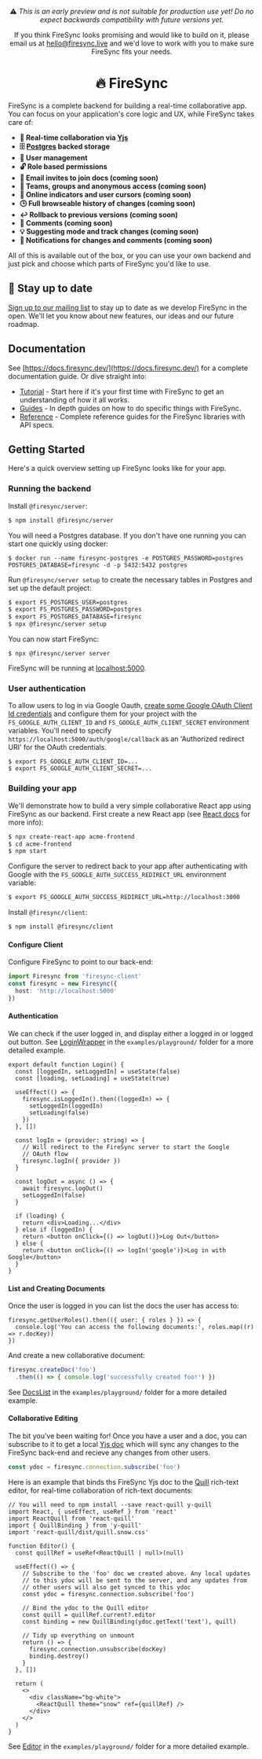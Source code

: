 <p align="center">
⚠️ <em>This is an early preview and is not suitable for production use yet! Do no expect backwards compatibility with future versions yet.</em>
</p>

<p align="center">
If you think FireSync looks promising and would like to build on it, please email us at <a href="mailto:hello@firesync.live">hello@firesync.live</a> and we'd love to work with you to make sure FireSync fits your needs.
</p>

<h1 align="center">🔥 FireSync</h1>

FireSync is a complete backend for building a real-time collaborative app. You can focus on your application's core logic and UX, while FireSync takes care of:

* **🚀 Real-time collaboration via [Yjs](https://github.com/yjs/yjs)**
* **🗄️ [Postgres](https://www.postgresql.org/) backed storage**
* **🧑 User management**
* **🔓 Role based permissions**
* **📧 Email invites to join docs (coming soon)**
* **👥 Teams, groups and anonymous access (coming soon)**
* **👀 Online indicators and user cursors (coming soon)**
* **🕒 Full browseable history of changes (coming soon)**
* **↩️ Rollback to previous versions (coming soon)**
* **💬 Comments (coming soon)**
* **💡 Suggesting mode and track changes (coming soon)**
* **🔔 Notifications for changes and comments (coming soon)**

All of this is available out of the box, or you can use your own backend and just pick and choose which parts of FireSync you'd like to use.

## 📢 Stay up to date

[Sign up to our mailing list](https://cdn.forms-content.sg-form.com/b839aa5d-cbac-11ed-8fbd-bebc803b2bd5) to stay up to date as we develop FireSync in the open. We'll let you know about new features, our ideas and our future roadmap.

## Documentation

See [https://docs.firesync.dev/](https://docs.firesync.dev/) for a complete documentation guide. Or dive straight into:

* [Tutorial](https://docs.firesync.dev//tutorials/) - Start here if it's your first time with FireSync to get an understanding of how it all works.
* [Guides](https://docs.firesync.dev/category/guides) - In depth guides on how to do specific things with FireSync.
* [Reference](https://docs.firesync.dev/category/reference) - Complete reference guides for the FireSync libraries with API specs.

## Getting Started

Here's a quick overview setting up FireSync looks like for your app.

### Running the backend

Install `@firesync/server`:

```bash
$ npm install @firesync/server
```

You will need a Postgres database. If you don't have one running you can start one quickly using docker:

```
$ docker run --name firesync-postgres -e POSTGRES_PASSWORD=postgres POSTGRES_DATABASE=firesync -d -p 5432:5432 postgres
```

Run `@firesync/server setup` to create the necessary tables in Postgres and set up the default project:

```bash
$ export FS_POSTGRES_USER=postgres
$ export FS_POSTGRES_PASSWORD=postgres
$ export FS_POSTGRES_DATABASE=firesync
$ npx @firesync/server setup
```

You can now start FireSync:

```
$ npx @firesync/server server
```

FireSync will be running at [localhost:5000](http://localhost:5000).

### User authentication

To allow users to log in via Google Oauth, [create some Google OAuth Client Id credentials](https://developers.google.com/workspace/guides/create-credentials#oauth-client-id) and configure them for your project with the `FS_GOOGLE_AUTH_CLIENT_ID` and `FS_GOOGLE_AUTH_CLIENT_SECRET` environment variables. You'll need to specify `https://localhost:5000/auth/google/callback` as an 'Authorized redirect URI' for the OAuth credentials.

```
$ export FS_GOOGLE_AUTH_CLIENT_ID=...
$ export FS_GOOGLE_AUTH_CLIENT_SECRET=...
```

### Building your app

We'll demonstrate how to build a very simple collaborative React app using FireSync as our backend. First create a new React app (see [React docs](https://reactjs.org/docs/create-a-new-react-app.html) for more info):

```bash
$ npx create-react-app acme-frontend
$ cd acme-frontend
$ npm start
```

Configure the server to redirect back to your app after authenticating with Google with the `FS_GOOGLE_AUTH_SUCCESS_REDIRECT_URL` environment variable:

```sh
$ export FS_GOOGLE_AUTH_SUCCESS_REDIRECT_URL=http://localhost:3000
```

Install `@firesync/client`:

```bash
$ npm install @firesync/client
```

#### Configure Client

Configure FireSync to point to our back-end:

```ts
import Firesync from 'firesync-client'
const firesync = new Firesync({
  host: 'http://localhost:5000'
})
```

#### Authentication

We can check if the user logged in, and display either a logged in or logged out button. See [LoginWrapper](https://github.com/firesync-org/firesync/blob/main/examples/playground/src/LoginWrapper.tsx) in the `examples/playground/` folder for a more detailed example.

```tsx
export default function Login() {
  const [loggedIn, setLoggedIn] = useState(false)
  const [loading, setLoading] = useState(true)

  useEffect(() => {
    firesync.isLoggedIn().then((loggedIn) => {
      setLoggedIn(loggedIn)
      setLoading(false)
    })
  }, [])

  const logIn = (provider: string) => {
    // Will redirect to the FireSync server to start the Google
    // OAuth flow
    firesync.logIn({ provider })
  }

  const logOut = async () => {
    await firesync.logOut()
    setLoggedIn(false)
  }

  if (loading) {
    return <div>Loading...</div>
  } else if (loggedIn) {
    return <button onClick={() => logOut()}>Log Out</button>
  } else {
    return <button onClick={() => logIn('google')}>Log in with Google</button>
  }
}

```

#### List and Creating Documents

Once the user is logged in you can list the docs the user has access to:

```tsx
firesync.getUserRoles().then(({ user: { roles } }) => {
  console.log('You can access the following documents:', roles.map((r) => r.docKey))
})
```

And create a new collaborative document:

```ts
firesync.createDoc('foo')
  .then(() => { console.log('successfully created foo!') })
```

See [DocsList](https://github.com/firesync-org/firesync/blob/main/examples/playground/src/DocsList.tsx) in the `examples/playground/` folder for a more detailed example.

#### Collaborative Editing

The bit you've been waiting for! Once you have a user and a doc, you can subscribe to it to get a local [Yjs doc](https://github.com/yjs/yjs) which will sync any changes to the FireSync back-end and recieve any changes from other users.

```ts
const ydoc = firesync.connection.subscribe('foo')
```

Here is an example that binds ths FireSync Yjs doc to the [Quill](https://github.com/quilljs/quill) rich-text editor, for real-time collaboration of rich-text documents:

```tsx
// You will need to npm install --save react-quill y-quill
import React, { useEffect, useRef } from 'react'
import ReactQuill from 'react-quill'
import { QuillBinding } from 'y-quill'
import 'react-quill/dist/quill.snow.css'

function Editor() {
  const quillRef = useRef<ReactQuill | null>(null)

  useEffect(() => {
    // Subscribe to the 'foo' doc we created above. Any local updates
    // to this ydoc will be sent to the server, and any updates from 
    // other users will also get synced to this ydoc
    const ydoc = firesync.connection.subscribe('foo')

    // Bind the ydoc to the Quill editor
    const quill = quillRef.current?.editor
    const binding = new QuillBinding(ydoc.getText('text'), quill)

    // Tidy up everything on unmount
    return () => {
      firesync.connection.unsubscribe(docKey)
      binding.destroy()
    }
  }, [])

  return (
    <>
      <div className="bg-white">
        <ReactQuill theme="snow" ref={quillRef} />
      </div>
    </>
  )
}
```

See [Editor](https://github.com/firesync-org/firesync/blob/main/examples/playground/src/Editor.tsx) in the `examples/playground/` folder for a more detailed example.
